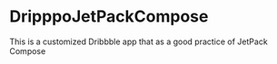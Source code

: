 # DripppoJetPackCompose
This is a customized Dribbble app that as a good practice of JetPack Compose
